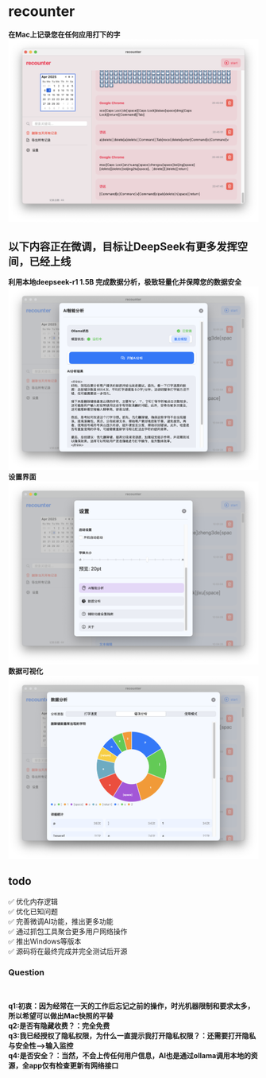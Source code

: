 # recounter
**在Mac上记录您在任何应用打下的字**
<img src="https://github.com/zhuolhc/recounter/blob/main/%E6%88%AA%E5%B1%8F2025-04-07%2021.32.03.png?raw=true" alt="recounter">
## 以下内容正在微调，目标让DeepSeek有更多发挥空间，已经上线
**利用本地deepseek-r1 1.5B 完成数据分析，极致轻量化并保障您的数据安全**
<img src="https://github.com/zhuolhc/recounter/blob/main/%E6%88%AA%E5%B1%8F2025-04-08%2022.03.56.png?raw=true" alt="recounter">
**设置界面**
<img src="https://github.com/zhuolhc/recounter/blob/main/%E6%88%AA%E5%B1%8F2025-04-08%2022.04.02.png?raw=true" alt="recounter">
**数据可视化**
<img src="https://github.com/zhuolhc/recounter/blob/main/%E6%88%AA%E5%B1%8F2025-04-08%2022.04.10.png?raw=true" alt="recounter">
## todo
✅ 优化内存逻辑
<br>
✅ 优化已知问题
<br>
✅ 完善微调AI功能，推出更多功能
<br>
✅ 通过抓包工具聚合更多用户网络操作
<br>
✅ 推出Windows等版本
<br> 
✅ 源码将在最终完成并完全测试后开源

### Question
<br>

**q1:初衷：因为经常在一天的工作后忘记之前的操作，时光机器限制和要求太多，所以希望可以做出Mac快照的平替**
<br>
**q2:是否有隐藏收费？：完全免费**
<br>
**q3:我已经授权了隐私权限，为什么一直提示我打开隐私权限？：还需要打开隐私与安全性——>输入监控**
<br>
**q4:是否安全？：当然，不会上传任何用户信息，AI也是通过ollama调用本地的资源，全app仅有检查更新有网络接口**
